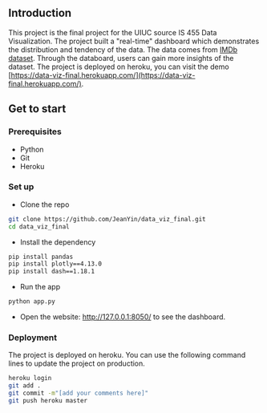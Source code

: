 ## Introduction

This project is the final project for the UIUC source IS 455 Data Visualization. The project built a "real-time" dashboard which demonstrates the distribution and tendency of the data. The data comes from [IMDb dataset](https://www.imdb.com/interfaces/). Through the databoard, users can gain more insights of the dataset. The project is deployed on heroku, you can visit the demo [https://data-viz-final.herokuapp.com/](https://data-viz-final.herokuapp.com/).

## Get to start

### Prerequisites

- Python
- Git
- Heroku

### Set up

- Clone the repo

```bash
git clone https://github.com/JeanYin/data_viz_final.git
cd data_viz_final
```

- Install the dependency

```bash
pip install pandas
pip install plotly==4.13.0
pip install dash==1.18.1
```

- Run the app

```bash
python app.py
```

- Open the website: http://127.0.0.1:8050/ to see the dashboard.

### Deployment

The project is deployed on heroku. You can use the following command lines to update the project on production.

```bash
heroku login
git add .
git commit -m"[add your comments here]"
git push heroku master
```
